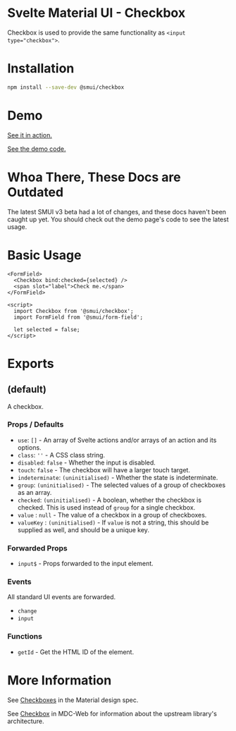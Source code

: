 # Svelte Material UI - Checkbox

Checkbox is used to provide the same functionality as `<input type="checkbox">`.

# Installation

```sh
npm install --save-dev @smui/checkbox
```

# Demo

[See it in action.](https://sveltematerialui.com/demo/checkbox)

[See the demo code.](/site/src/routes/demo/checkbox/)

# Whoa There, These Docs are Outdated

The latest SMUI v3 beta had a lot of changes, and these docs haven't been caught up yet. You should check out the demo page's code to see the latest usage.

# Basic Usage

```svelte
<FormField>
  <Checkbox bind:checked={selected} />
  <span slot="label">Check me.</span>
</FormField>

<script>
  import Checkbox from '@smui/checkbox';
  import FormField from '@smui/form-field';

  let selected = false;
</script>
```

# Exports

## (default)

A checkbox.

### Props / Defaults

- `use`: `[]` - An array of Svelte actions and/or arrays of an action and its options.
- `class`: `''` - A CSS class string.
- `disabled`: `false` - Whether the input is disabled.
- `touch`: `false` - The checkbox will have a larger touch target.
- `indeterminate`: `(uninitialised)` - Whether the state is indeterminate.
- `group`: `(uninitialised)` - The selected values of a group of checkboxes as an array.
- `checked`: `(uninitialised)` - A boolean, whether the checkbox is checked. This is used instead of `group` for a single checkbox.
- `value` : `null` - The value of a checkbox in a group of checkboxes.
- `valueKey` : `(uninitialised)` - If `value` is not a string, this should be supplied as well, and should be a unique key.

### Forwarded Props

- `input$` - Props forwarded to the input element.

### Events

All standard UI events are forwarded.

- `change`
- `input`

### Functions

- `getId` - Get the HTML ID of the element.

# More Information

See [Checkboxes](https://material.io/components/checkboxes) in the Material design spec.

See [Checkbox](https://github.com/material-components/material-components-web/tree/v10.0.0/packages/mdc-checkbox) in MDC-Web for information about the upstream library's architecture.
